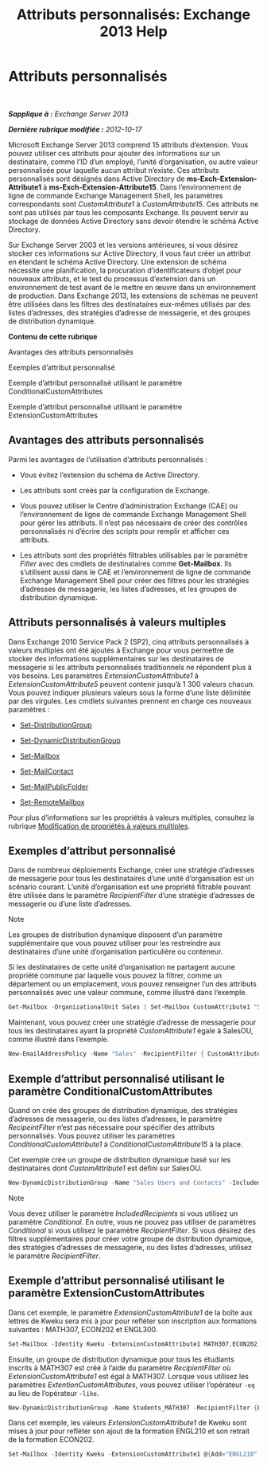 ﻿---
title: 'Attributs personnalisés: Exchange 2013 Help'
TOCTitle: Attributs personnalisés
ms:assetid: 2b043878-0b34-4563-a9c2-28a9efa7447e
ms:mtpsurl: https://technet.microsoft.com/fr-fr/library/Ee423541(v=EXCHG.150)
ms:contentKeyID: 50477786
ms.date: 04/24/2018
mtps_version: v=EXCHG.150
ms.translationtype: HT
---

# Attributs personnalisés

 

_**Sapplique à :** Exchange Server 2013_

_**Dernière rubrique modifiée :** 2012-10-17_

Microsoft Exchange Server 2013 comprend 15 attributs d’extension. Vous pouvez utiliser ces attributs pour ajouter des informations sur un destinataire, comme l’ID d’un employé, l’unité d’organisation, ou autre valeur personnalisée pour laquelle aucun attribut n’existe. Ces attributs personnalisés sont désignés dans Active Directory de **ms-Exch-Extension-Attribute1** à **ms-Exch-Extension-Attribute15**. Dans l’environnement de ligne de commande Exchange Management Shell, les paramètres correspondants sont *CustomAttribute1* à *CustomAttribute15*. Ces attributs ne sont pas utilisés par tous les composants Exchange. Ils peuvent servir au stockage de données Active Directory sans devoir étendre le schéma Active Directory.

Sur Exchange Server 2003 et les versions antérieures, si vous désirez stocker ces informations sur Active Directory, il vous faut créer un attribut en étendant le schéma Active Directory. Une extension de schéma nécessite une planification, la procuration d’identificateurs d’objet pour nouveaux attributs, et le test du processus d’extension dans un environnement de test avant de le mettre en œuvre dans un environnement de production. Dans Exchange 2013, les extensions de schémas ne peuvent être utilisées dans les filtres des destinataires eux-mêmes utilisés par des listes d’adresses, des stratégies d’adresse de messagerie, et des groupes de distribution dynamique.

**Contenu de cette rubrique**

Avantages des attributs personnalisés

Exemples d’attribut personnalisé

Exemple d’attribut personnalisé utilisant le paramètre ConditionalCustomAttributes

Exemple d’attribut personnalisé utilisant le paramètre ExtensionCustomAttributes

## Avantages des attributs personnalisés

Parmi les avantages de l’utilisation d’attributs personnalisés :

  - Vous évitez l’extension du schéma de Active Directory.

  - Les attributs sont créés par la configuration de Exchange.

  - Vous pouvez utiliser le Centre d’administration Exchange (CAE) ou l’environnement de ligne de commande Exchange Management Shell pour gérer les attributs. Il n’est pas nécessaire de créer des contrôles personnalisés ni d’écrire des scripts pour remplir et afficher ces attributs.

  - Les attributs sont des propriétés filtrables utilisables par le paramètre *Filter* avec des cmdlets de destinataires comme **Get-Mailbox**. Ils s’utilisent aussi dans le CAE et l’environnement de ligne de commande Exchange Management Shell pour créer des filtres pour les stratégies d’adresses de messagerie, les listes d’adresses, et les groupes de distribution dynamique.

## Attributs personnalisés à valeurs multiples

Dans Exchange 2010 Service Pack 2 (SP2), cinq attributs personnalisés à valeurs multiples ont été ajoutés à Exchange pour vous permettre de stocker des informations supplémentaires sur les destinataires de messagerie si les attributs personnalisés traditionnels ne répondent plus à vos besoins. Les paramètres *ExtensionCustomAttribute1* à *ExtensionCustomAttribute5* peuvent contenir jusqu’à 1 300 valeurs chacun. Vous pouvez indiquer plusieurs valeurs sous la forme d’une liste délimitée par des virgules. Les cmdlets suivantes prennent en charge ces nouveaux paramètres :

  - [Set-DistributionGroup](https://technet.microsoft.com/fr-fr/library/bb124955\(v=exchg.150\))

  - [Set-DynamicDistributionGroup](https://technet.microsoft.com/fr-fr/library/bb123796\(v=exchg.150\))

  - [Set-Mailbox](https://technet.microsoft.com/fr-fr/library/bb123981\(v=exchg.150\))

  - [Set-MailContact](https://technet.microsoft.com/fr-fr/library/aa995950\(v=exchg.150\))

  - [Set-MailPublicFolder](https://technet.microsoft.com/fr-fr/library/bb123707\(v=exchg.150\))

  - [Set-RemoteMailbox](https://technet.microsoft.com/fr-fr/library/ff607302\(v=exchg.150\))

Pour plus d’informations sur les propriétés à valeurs multiples, consultez la rubrique [Modification de propriétés à valeurs multiples](modifying-multivalued-properties-exchange-2013-help.md).

## Exemples d’attribut personnalisé

Dans de nombreux déploiements Exchange, créer une stratégie d’adresses de messagerie pour tous les destinataires d’une unité d’organisation est un scénario courant. L’unité d’organisation est une propriété filtrable pouvant être utilisée dans le paramètre *RecipientFilter* d’une stratégie d’adresses de messagerie ou d’une liste d’adresses.

> [!NOTE]
> Les groupes de distribution dynamique disposent d’un paramètre supplémentaire que vous pouvez utiliser pour les restreindre aux destinataires d’une unité d’organisation particulière ou conteneur.


Si les destinataires de cette unité d’organisation ne partagent aucune propriété commune par laquelle vous pouvez la filtrer, comme un département ou un emplacement, vous pouvez renseigner l’un des attributs personnalisés avec une valeur commune, comme illustré dans l’exemple.

```powershell
Get-Mailbox -OrganizationalUnit Sales | Set-Mailbox CustomAttribute1 "SalesOU"
```

Maintenant, vous pouvez créer une stratégie d’adresse de messagerie pour tous les destinataires ayant la propriété *CustomAttribute1* égale à SalesOU, comme illustré dans l’exemple.

```powershell
New-EmailAddressPolicy -Name "Sales" -RecipientFilter { CustomAttribute1 -eq "SalesOU"} -EnabledEmailAddressTemplates "SMTP:%s%2g@sales.contoso.com"
```

## Exemple d’attribut personnalisé utilisant le paramètre ConditionalCustomAttributes

Quand on crée des groupes de distribution dynamique, des stratégies d’adresses de messagerie, ou des listes d’adresses, le paramètre *RecipeintFilter* n’est pas nécessaire pour spécifier des attributs personnalisés. Vous pouvez utiliser les paramètres *ConditionalCustomAttribute1* à *ConditionalCustomAttribute15* à la place.

Cet exemple crée un groupe de distribution dynamique basé sur les destinataires dont *CustomAttribute1* est défini sur SalesOU.

```powershell
New-DynamicDistributionGroup -Name "Sales Users and Contacts" -IncludedRecipients "MailboxUsers,MailContacts" -ConditionalCustomAttribute1 "SalesOU"
```

> [!NOTE]
> Vous devez utiliser le paramètre <em>IncludedRecipients</em> si vous utilisez un paramètre <em>Conditional</em>. En outre, vous ne pouvez pas utiliser de paramètres <em>Conditional</em> si vous utilisez le paramètre <em>RecipientFilter</em>. Si vous désirez des filtres supplémentaires pour créer votre groupe de distribution dynamique, des stratégies d’adresses de messagerie, ou des listes d’adresses, utilisez le paramètre <em>RecipientFilter</em>.


## Exemple d’attribut personnalisé utilisant le paramètre ExtensionCustomAttributes

Dans cet exemple, le paramètre *ExtensionCustomAttribute1* de la boîte aux lettres de Kweku sera mis à jour pour refléter son inscription aux formations suivantes : MATH307, ECON202 et ENGL300.

```powershell
Set-Mailbox -Identity Kweku -ExtensionCustomAttribute1 MATH307,ECON202,ENGL300
```

Ensuite, un groupe de distribution dynamique pour tous les étudiants inscrits à MATH307 est créé à l’aide du paramètre *RecipientFilter* où *ExtensionCustomAttribute1* est égal à MATH307. Lorsque vous utilisez les paramètres *ExtentionCustomAttributes*, vous pouvez utiliser l’opérateur `-eq` au lieu de l’opérateur `-like`.

```powershell
New-DynamicDistributionGroup -Name Students_MATH307 -RecipientFilter {ExtensionCustomAttribute1 -eq "MATH307"}
```

Dans cet exemple, les valeurs *ExtensionCustomAttribute1* de Kweku sont mises à jour pour refléter son ajout de la formation ENGL210 et son retrait de la formation ECON202.

```powershell
Set-Mailbox -Identity Kweku -ExtensionCustomAttribute1 @{Add="ENGL210"; Remove="ECON202"}
```

